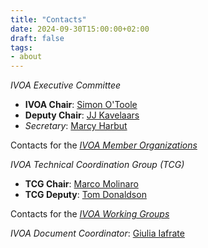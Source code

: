 ```yaml
---
title: "Contacts"
date: 2024-09-30T15:00:00+02:00
draft: false
tags:
- about
---
```


_IVOA Executive Committee_
- **IVOA Chair**: [Simon O'Toole](mailto:simon.otoole@mq.edu.au)
- **Deputy Chair**: [JJ Kavelaars](mailto:jj.kavelaars@nrc-cnrc.gc.ca)
- *Secretary*: [Marcy Harbut](mailto:mharbut@ipac.caltech.edu)

Contacts for the [_IVOA Member Organizations_](../member-contacts)

_IVOA Technical Coordination Group (TCG)_
- **TCG Chair**: [Marco Molinaro](mailto:marco.molinaro@inaf.it)
- **TCG Deputy**: [Tom Donaldson](mailto:tdonaldson@stsci.edu)
 
Contacts for the [_IVOA Working Groups_](../../members/working-groups)

_IVOA Document Coordinator_: [Giulia Iafrate](mailto:ivoadoc@ivoa.net)
